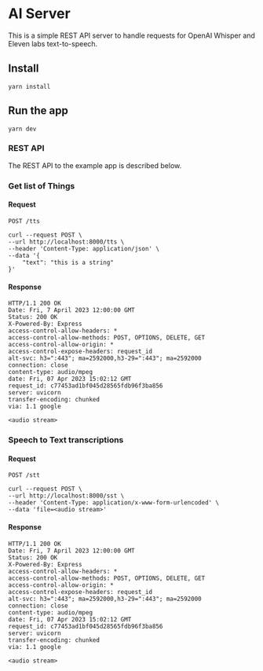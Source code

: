 # AI Server

This is a simple REST API server to handle requests for
OpenAI Whisper and Eleven labs text-to-speech.

## Install

    yarn install

## Run the app

    yarn dev

### REST API

The REST API to the example app is described below.

### Get list of Things

#### Request

`POST /tts`

    curl --request POST \
    --url http://localhost:8000/tts \
    --header 'Content-Type: application/json' \
    --data '{
        "text": "this is a string"
    }'

#### Response

    HTTP/1.1 200 OK
    Date: Fri, 7 April 2023 12:00:00 GMT
    Status: 200 OK
    X-Powered-By: Express
    access-control-allow-headers: *
    access-control-allow-methods: POST, OPTIONS, DELETE, GET
    access-control-allow-origin: *
    access-control-expose-headers: request_id
    alt-svc: h3=":443"; ma=2592000,h3-29=":443"; ma=2592000
    connection: close
    content-type: audio/mpeg
    date: Fri, 07 Apr 2023 15:02:12 GMT
    request_id: c77453ad1bf045d28565fdb96f3ba856
    server: uvicorn
    transfer-encoding: chunked
    via: 1.1 google

    <audio stream>

### Speech to Text transcriptions

#### Request

`POST /stt`

    curl --request POST \
    --url http://localhost:8000/sst \
    --header 'Content-Type: application/x-www-form-urlencoded' \
    --data 'file=<audio stream>'

#### Response

    HTTP/1.1 200 OK
    Date: Fri, 7 April 2023 12:00:00 GMT
    Status: 200 OK
    X-Powered-By: Express
    access-control-allow-headers: *
    access-control-allow-methods: POST, OPTIONS, DELETE, GET
    access-control-allow-origin: *
    access-control-expose-headers: request_id
    alt-svc: h3=":443"; ma=2592000,h3-29=":443"; ma=2592000
    connection: close
    content-type: audio/mpeg
    date: Fri, 07 Apr 2023 15:02:12 GMT
    request_id: c77453ad1bf045d28565fdb96f3ba856
    server: uvicorn
    transfer-encoding: chunked
    via: 1.1 google

    <audio stream>

